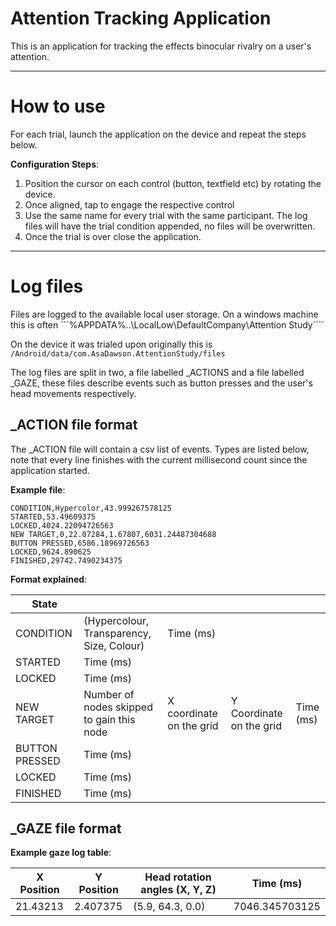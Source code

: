# Attention Tracking Application

This is an application for tracking the effects binocular rivalry on a user's attention.

---

# How to use

For each trial, launch the application on the device and repeat the steps below.

**Configuration Steps**:
1. Position the cursor on each control (button, textfield etc) by rotating the device.
2. Once aligned, tap to engage the respective control
3. Use the same name for every trial with the same participant. The log files will have the trial condition appended, no files will be overwritten.
4. Once the trial is over close the application.

---

# Log files

Files are logged to the available local user storage. On a windows machine this is often ```%APPDATA%\..\LocalLow\DefaultCompany\Attention Study````

On the device it was trialed upon originally this is ```/Android/data/com.AsaDawson.AttentionStudy/files```

The log files are split in two, a file labelled \_ACTIONS and a file labelled \_GAZE, these files describe events such as button presses and the user's head movements respectively.

## \_ACTION file format

The \_ACTION file will contain a csv list of events. Types are listed below, note that every line finishes with the current millisecond count since the application started.

**Example file**:

```
CONDITION,Hypercolor,43.999267578125
STARTED,53.49609375
LOCKED,4024.22094726563
NEW TARGET,0,22.07284,1.67807,6031.24487304688
BUTTON PRESSED,6586.18969726563
LOCKED,9624.890625
FINISHED,29742.7490234375
```

**Format explained**:

| State          |                                           |                          |                          |           |
|----------------|-------------------------------------------|--------------------------|--------------------------|-----------|
| CONDITION      | (Hypercolour, Transparency, Size, Colour) | Time (ms)                |                          |           |
| STARTED        | Time (ms)                                 |                          |                          |           |
| LOCKED         | Time (ms)                                 |                          |                          |           |
| NEW TARGET     | Number of nodes skipped to gain this node | X coordinate on the grid | Y Coordinate on the grid | Time (ms) |
| BUTTON PRESSED | Time (ms)                                 |                          |                          |           |
| LOCKED         | Time (ms)                                 |                          |                          |           |
| FINISHED       | Time (ms)                                 |                          |                          |           |

## \_GAZE file format

**Example gaze log table**:

| X Position | Y Position | Head rotation angles (X, Y, Z) | Time (ms)      |
|------------|------------|--------------------------------|----------------|
| 21.43213   | 2.407375   | (5.9, 64.3, 0.0)               | 7046.345703125 |
